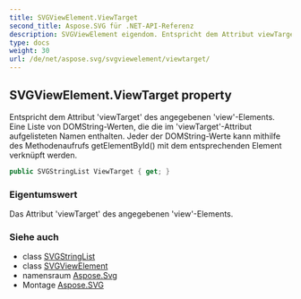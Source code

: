 ```yaml
---
title: SVGViewElement.ViewTarget
second_title: Aspose.SVG für .NET-API-Referenz
description: SVGViewElement eigendom. Entspricht dem Attribut viewTarget des angegebenen viewElements. Eine Liste von DOMStringWerten die die im viewTargetAttribut aufgelisteten Namen enthalten. Jeder der DOMStringWerte kann mithilfe des Methodenaufrufs getElementById mit dem entsprechenden Element verknüpft werden.
type: docs
weight: 30
url: /de/net/aspose.svg/svgviewelement/viewtarget/
---
```

## SVGViewElement.ViewTarget property

Entspricht dem Attribut 'viewTarget' des angegebenen 'view'-Elements. Eine Liste von DOMString-Werten, die die im 'viewTarget'-Attribut aufgelisteten Namen enthalten. Jeder der DOMString-Werte kann mithilfe des Methodenaufrufs getElementById() mit dem entsprechenden Element verknüpft werden.

```csharp
public SVGStringList ViewTarget { get; }
```

### Eigentumswert

Das Attribut 'viewTarget' des angegebenen 'view'-Elements.

### Siehe auch

* class [SVGStringList](../../../aspose.svg.datatypes/svgstringlist/)
* class [SVGViewElement](../)
* namensraum [Aspose.Svg](../../svgviewelement/)
* Montage [Aspose.SVG](../../../)


